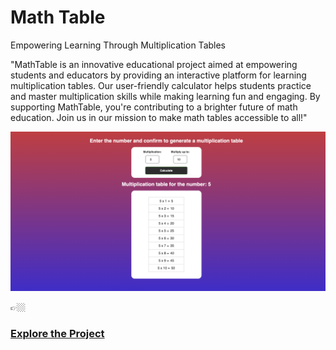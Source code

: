 # Math Table
 Empowering Learning Through Multiplication Tables

 "MathTable is an innovative educational project aimed at empowering students and educators by providing an interactive platform for learning multiplication tables. Our user-friendly calculator helps students practice and master multiplication skills while making learning fun and engaging. By supporting MathTable, you're contributing to a brighter future of math education. Join us in our mission to make math tables accessible to all!"

<img src="img/1.png">

👉🏼<h3><a href="https://jcizidrosilva.github.io/Math-Table/" target="">Explore the Project</a></h3>


